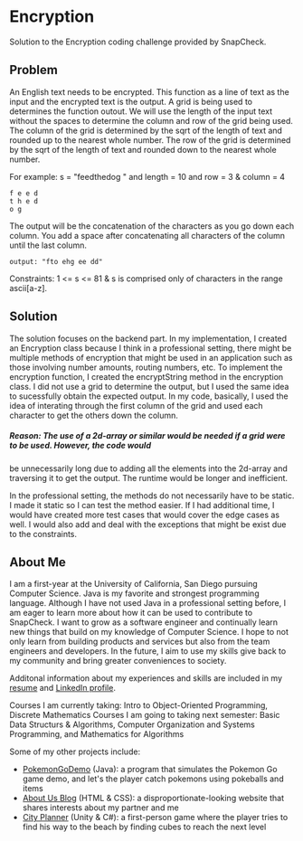 # Encryption
Solution to the Encryption coding challenge provided by SnapCheck.

## Problem
An English text needs to be encrypted. This function as a line of text as the input and the encrypted text is the output.
A grid is being used to determines the function outout. We will use the length of the input text without the spaces to determine the column and row of the grid being used. The column of the grid
is determined by the sqrt of the length of text and rounded up to the nearest whole number. The row of the grid
is determined by the sqrt of the length of text and rounded down to the nearest whole number.

For example: s = "feedthedog " and length = 10 and row = 3 & column = 4
```
f e e d
t h e d
o g
```
The output will be the concatenation of the characters as you go down each column. You add a space after concatenating
all characters of the column until the last column.
```
output: "fto ehg ee dd"
```

Constraints: 1 <= s <= 81 & s is comprised only of characters in the range ascii[a-z].

## Solution
The solution focuses on the backend part. In my implementation, I created an Encryption class because I think in a professional setting, there might be
multiple methods of encryption that might be used in an application such as those involving number amounts, routing numbers, etc. To implement the encryption
function, I created the encryptString method in the encryption class. I did not use a grid to determine the output, but I used the same idea to 
sucessfully obtain the expected output. In my code, basically, I used the idea of interating through the first column of the grid and used each character to get
the others down the column.

##### Reason: The use of a 2d-array or similar would be needed if a grid were to be used. However, the code would 
be unnecessarily long due to adding all the elements into the 2d-array and traversing it to get the output. The runtime would be longer and inefficient.

In the professional setting, the methods do not necessarily have to be static. I made it static so I can test the method easier. If I had additional time, I would have 
created more test cases that would cover the edge cases as well. I would also add and deal with the exceptions that might be exist due to the constraints.

## About Me
  I am a first-year at the University of California, San Diego pursuing Computer Science. Java is my favorite and strongest programming language. Although I have
  not used Java in a professional setting before, I am eager to learn more about how it can be used to contribute to SnapCheck. I want to grow as a software engineer
  and continually learn new things that build on my knowledge of Computer Science. I hope to not only learn from building products and services but also from the team
  engineers and developers. In the future, I aim to use my skills give back to my community and bring greater conveniences to society.
  
  Additonal information about my experiences and skills are included in my [resume](https://drive.google.com/file/d/1GBQ96-MmNzMW13NOuEoLYKTfZUw0vUlp/view?usp=sharing) and
  [LinkedIn profile](http://linkedin.com/in/jenniferwong1808).
  
  Courses I am currently taking: Intro to Object-Oriented Programming, Discrete Mathematics
  Courses I am going to taking next semester: Basic Data Structurs & Algorithms, Computer Organization and Systems Programming, and Mathematics for Algorithms
  
  Some of my other projects include:
  - [PokemonGoDemo](https://github.com/jenniferwong1808/PokemonGoDemo.git) (Java): a program that simulates the Pokemon Go game demo, and let's the player catch
  pokemons using pokeballs and items
  - [About Us Blog](https://jenniferwong1808.github.io/about-us-blog/) (HTML & CSS): a disproportionate-looking website that shares interests about my partner and me
  - [City Planner](https://shaniahao.github.io/cityplanner/) (Unity & C#): a first-person game where the player tries to find his way to the beach by finding cubes to reach the next level





